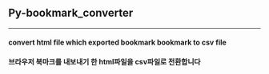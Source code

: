 ## Py-bookmark_converter

---

#### convert html file which exported bookmark bookmark to csv file
#### 브라우저 북마크를 내보내기 한 html파일을 csv파일로 전환합니다
